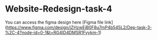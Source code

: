 # Website-Redesign-task-4
You can access the figma design here [Figma file link]  (https://www.figma.com/design/iZHzwEjB0F8u7mP4b545L2/Dep-task-3-%2C-4?node-id=0-1&t=RG4ID4DMSR1Fyykm-1)
